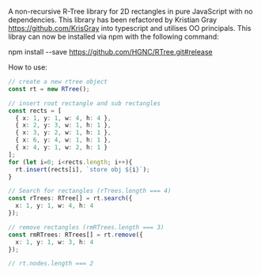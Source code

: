 A non-recursive R-Tree library for 2D rectangles in pure JavaScript with no dependencies. This library
has been refactored by Kristian Gray <https://github.com/KrisGray> into typescript
and utilises OO principals. This libray can now be installed via npm with the following
command:

npm install --save https://github.com/HGNC/RTree.git#release

How to use:

```Typescript
// create a new rtree object
const rt = new RTree();

// insert root rectangle and sub rectangles
const rects = [
  { x: 1, y: 1, w: 4, h: 4 },
  { x: 2, y: 3, w: 1, h: 1 },
  { x: 3, y: 2, w: 1, h: 1 },
  { x: 6, y: 4, w: 1, h: 1 },
  { x: 4, y: 1, w: 2, h: 1 }
];
for (let i=0; i<rects.length; i++){
  rt.insert(rects[i], `store obj ${i}`);
}

// Search for rectangles (rTrees.length === 4)
const rTrees: RTree[] = rt.search({
  x: 1, y: 1, w: 4, h: 4
});

// remove rectangles (rmRTrees.length === 3)
const rmRTrees: RTrees[] = rt.remove({
  x: 1, y: 1, w: 3, h: 4
});

// rt.nodes.length === 2

```
